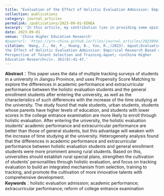 ```yaml
---
title: "Evaluation of the Effect of Holistic Evaluation Admission: Empirical Research Based on the Perspective of Talent Selection and Training? (in Chinese)"
collection: publications
category: journal_articles
permalink: /publications/2023-09-01-EEHEA
excerpt: 'In this article, my contribution lies in providing some opinions.'
date: 2023-09-01
venue: 'China Higher Education Research'
#paperurl: 'https://yrx-china.github.io/files/journal_articles/20230901_Evaluation-of-the-Effect-of-Holistic-Evaluation-Admission.pdf'
citation: 'Wang, J., He, P., Huang, B., Yun, R.,(2023). &quot;Evaluation of 
the Effect of Holistic Evaluation Admission: Empirical Research Based on the 
Perspective of Talent Selection and Training.&quot; <i>China Higher 
Education Research</i>. 361(9):41-47.'
---
```


**Abstract**：This paper uses the data of multiple tracking surveys of 
students in a university in Jiangsu Province, and uses Propensity Score 
Matching to explore the differences in academic performance and extracurricular performance between the holistic evaluation students and the general enrollment students after entering the university, as well as the characteristics of such differences with the increase of the time studying at the university. The study found that male students, urban students, students whose parents have higher levels of education, and students with lower scores in the college entrance examination are more likely to enroll through holistic evaluation. After entering the university, the holistic evaluation students’ academic performance and extracurricular performance are better than those of general students, but this advantage will weaken with the increase of time studying at the university. Heterogeneity analysis found that the differences in academic performance and extracurricular performance between holistic evaluation students and general enrollment students were more prominent among rural students. Based on this, universities should establish rural special plans, strengthen the cultivation of students’ personalities through holistic evaluation, and focus on tracking evaluation to build an integrated mechanism from selection, training to tracking, and promote the cultivation of more innovative talents with comprehensive development. <br>
**Keywords**：holistic evaluation admission; academic performance; extracurricular performance; reform of college entrance examination